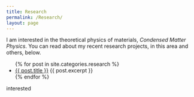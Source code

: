 ```yaml
---
title: Research
permalink: /Research/
layout: page
---
```


I am interested in the theoretical physics of materials, *Condensed Matter Physics*.  You can read about my recent research projects, in this area and others, below.
<ul>
  {% for post in site.categories.research %}
    <li>
      <a href="{{ post.url }}">{{ post.title }}</a>
      {{ post.excerpt }}
    </li>
  {% endfor %}
</ul>

interested
